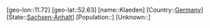 ﻿---
location: [52.63,11.72]
type: City
tags:
- geo/City


SpocWebEntityId: 31478
isDeleted: false
confidential: public

---
[geo-lon::11.72]
[geo-lat::52.63]
[name::Klaeden]
[Country::[Germany](geo/Continent/Europe/Germany.md)]
[State::[Sachsen-Anhalt](geo/Continent/Europe/Germany/Sachsen-Anhalt.md)]
[Population::]
[Unknown::]

